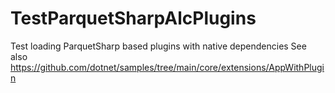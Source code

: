 # TestParquetSharpAlcPlugins
Test loading ParquetSharp based plugins with native dependencies
See also https://github.com/dotnet/samples/tree/main/core/extensions/AppWithPlugin
